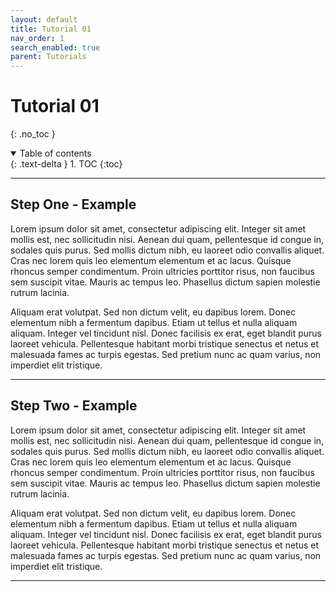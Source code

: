 ```yaml
---
layout: default
title: Tutorial 01
nav_order: 1
search_enabled: true
parent: Tutorials
---
```


# Tutorial 01
{: .no_toc }

<details open markdown="block">
  <summary>
    Table of contents
  </summary>
  {: .text-delta }
1. TOC
{:toc}
</details>

---

## Step One - Example

Lorem ipsum dolor sit amet, consectetur adipiscing elit. Integer sit amet mollis est, nec sollicitudin nisi. Aenean dui quam, pellentesque id congue in, sodales quis purus. Sed mollis dictum nibh, eu laoreet odio convallis aliquet. Cras nec lorem quis leo elementum elementum et ac lacus. Quisque rhoncus semper condimentum. Proin ultricies porttitor risus, non faucibus sem suscipit vitae. Mauris ac tempus leo. Phasellus dictum sapien molestie rutrum lacinia.

Aliquam erat volutpat. Sed non dictum velit, eu dapibus lorem. Donec elementum nibh a fermentum dapibus. Etiam ut tellus et nulla aliquam aliquam. Integer vel tincidunt nisl. Donec facilisis ex erat, eget blandit purus laoreet vehicula. Pellentesque habitant morbi tristique senectus et netus et malesuada fames ac turpis egestas. Sed pretium nunc ac quam varius, non imperdiet elit tristique.

---

## Step Two - Example

Lorem ipsum dolor sit amet, consectetur adipiscing elit. Integer sit amet mollis est, nec sollicitudin nisi. Aenean dui quam, pellentesque id congue in, sodales quis purus. Sed mollis dictum nibh, eu laoreet odio convallis aliquet. Cras nec lorem quis leo elementum elementum et ac lacus. Quisque rhoncus semper condimentum. Proin ultricies porttitor risus, non faucibus sem suscipit vitae. Mauris ac tempus leo. Phasellus dictum sapien molestie rutrum lacinia.

Aliquam erat volutpat. Sed non dictum velit, eu dapibus lorem. Donec elementum nibh a fermentum dapibus. Etiam ut tellus et nulla aliquam aliquam. Integer vel tincidunt nisl. Donec facilisis ex erat, eget blandit purus laoreet vehicula. Pellentesque habitant morbi tristique senectus et netus et malesuada fames ac turpis egestas. Sed pretium nunc ac quam varius, non imperdiet elit tristique.

---
